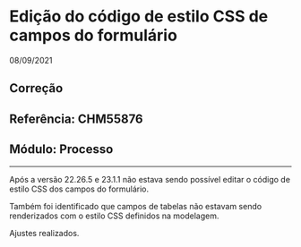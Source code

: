 # Edição do código de estilo CSS de campos do formulário
08/09/2021
## Correção
## Referência: CHM55876
## Módulo: Processo
***

Após a versão 22.26.5 e 23.1.1 não estava sendo possível editar o código de estilo CSS dos campos do formulário.

Também foi identificado que campos de tabelas não estavam sendo renderizados com o estilo CSS definidos na modelagem.

Ajustes realizados.
